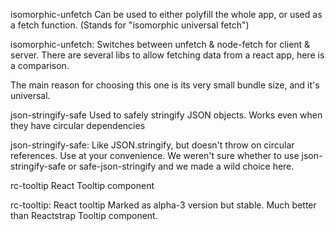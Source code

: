 isomorphic-unfetch
Can be used to either polyfill the whole app, or used as a fetch function. (Stands for "isomorphic universal fetch")

isomorphic-unfetch: Switches between unfetch & node-fetch for client & server.
There are several libs to allow fetching data from a react app, here is a comparison.

The main reason for choosing this one is its very small bundle size, and it's universal.

json-stringify-safe
Used to safely stringify JSON objects. Works even when they have circular dependencies

json-stringify-safe: Like JSON.stringify, but doesn't throw on circular references.
Use at your convenience. We weren't sure whether to use json-stringify-safe or safe-json-stringify and we made a wild choice here.

rc-tooltip
React Tooltip component

rc-tooltip: React tooltip
Marked as alpha-3 version but stable. Much better than Reactstrap Tooltip component.
